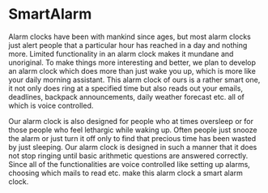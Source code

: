 # SmartAlarm

Alarm clocks have been with mankind since ages, but most alarm clocks just alert people that a particular hour has reached in a day and nothing more. Limited functionality in an alarm clock makes it mundane and unoriginal. To make things more interesting and better, we plan to develop an alarm clock which does more than just wake you up, which is more like your daily morning assistant. This alarm clock of ours is a rather smart one, it not only does ring at a specified time but also reads out your emails, deadlines, backpack announcements, daily weather forecast etc. all of which is voice controlled.
 
Our alarm clock is also designed for people who at times oversleep or for those people who feel lethargic while waking up. Often people just snooze the alarm or just turn it off only to find that precious time has been wasted by just sleeping. Our alarm clock is designed in such a manner that it does not stop ringing until basic arithmetic questions are answered correctly. Since all of the functionalities are voice controlled like setting up alarms, choosing which mails to read etc. make this alarm clock a smart alarm clock.
